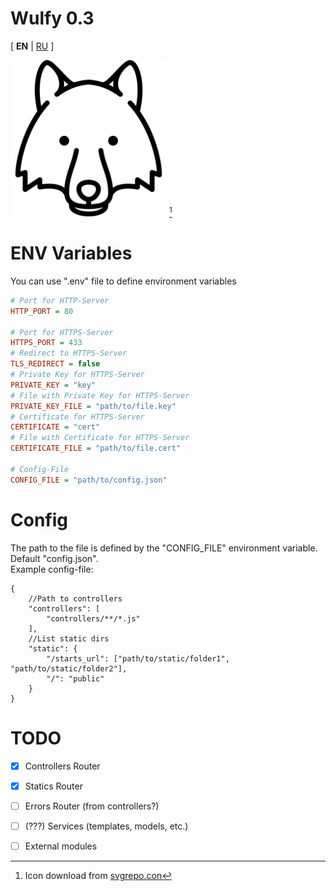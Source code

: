 # Wulfy 0.3
[ **EN** | [RU](README.RU.MD) ]

<img src="public/icon.svg" width="250" title="Temporary icon Wulfy"/> [^1]

# ENV Variables
You can use ".env" file to define environment variables

```ini
# Port for HTTP-Server
HTTP_PORT = 80 

# Port for HTTPS-Server
HTTPS_PORT = 433 
# Redirect to HTTPS-Server
TLS_REDIRECT = false
# Private Key for HTTPS-Server
PRIVATE_KEY = "key"
# File with Private Key for HTTPS-Server
PRIVATE_KEY_FILE = "path/to/file.key"
# Certificate for HTTPS-Server
CERTIFICATE = "cert"
# File with Certificate for HTTPS-Server
CERTIFICATE_FILE = "path/to/file.cert"

# Config-File
CONFIG_FILE = "path/to/config.json"
```

# Config
The path to the file is defined by the "CONFIG_FILE" environment variable. Default "config.json".  
Example config-file:
```jsonc
{
	//Path to controllers
	"controllers": [
		"controllers/**/*.js"
	],
	//List static dirs
	"static": {
		"/starts_url": ["path/to/static/folder1", "path/to/static/folder2"],
		"/": "public"
	}
}

```

# TODO
- [x] Controllers Router
- [x] Statics Router
- [ ] Errors Router (from controllers?)
- [ ] \(???) Services (templates, models, etc.)
- [ ] External modules


[^1]: Icon download from [svgrepo.con](https://www.svgrepo.com/svg/89615/wolf-head)
